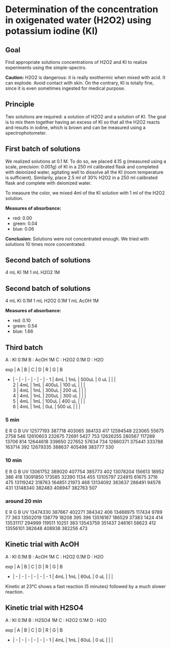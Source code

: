 # Determination of the concentration in oxigenated water (H2O2) using potassium iodine (KI)

## Goal
Find appropriate solutions concentrations of H2O2 and KI to realize experiments using the simple-spectro.

__Caution:__ H2O2 is dangerous: it is really exothermic when mixed with acid. It can explode. Avoid contact with skin. On the contrary, KI is totally fine, since it is even sometimes ingested for medical purpose.

## Principle
Two solutions are required: a solution of H2O2 and a solution of KI. The goal is to mix them together having an excess of KI so that all the H2O2 reacts and results in iodine, which is brown and can be measured using a spectrophotometer.

## First batch of solutions
We realized solutions at 0.1 M. To do so, we placed 4.15 g (measured using a scale, precision: 0.001g) of KI in a 250 ml calibrated flask and completed with deionized water, agitating well to dissolve all the KI (room temperature is sufficient). Similarily, place 2.5 ml of 30% H2O2 in a 250 ml calibrated flask and complete with deionized water.

To measure the color, we mixed 4ml of the KI solution with 1 ml of the H2O2 solution.

__Measures of absorbance:__

- red: 0.00
- green: 0.04
- blue: 0.06

__Conclusion:__ Solutions were not concentrated enough. We tried with solutions 10 times more concentrated.

## Second batch of solutions

4 mL KI 1M
1 mL H2O2 1M


## Second batch of solutions

4 mL KI 0.1M
1 mL H2O2 0.1M
1 mL AcOH 1M

__Measures of absorbance:__

- red: 0.10
- green: 0.54
- blue: 1.66

## Third batch

A : KI 0.1M
B : AcOH 1M
C : H2O2 0.1M
D : H2O

 exp | A | B | C | D | R | G | B
  - | - | - | - | - | - | - 
1 | 4mL | 1mL | 500uL | 0 uL |  |  |  
2 | 4mL | 1mL | 400uL | 100 uL |  |  |  
3 | 4mL | 1mL | 300uL | 200 uL |  |  |  
4 | 4mL | 1mL | 200uL | 300 uL |  |  |  
5 | 4mL | 1mL | 100uL | 400 uL |  |  |  
6 | 4mL | 1mL | 0uL | 500 uL |  |  |  


### 5 min

E R G B UV 
12577193 387718 403065 384133 417 
12594548 223065 55675 2758 546 
12610603 232675 72691 5427 753 
12626255 280567 117289 13706 814 
12644618 339650 227652 57634 734 
12660371 375441 333788 163714 392 
12679335 388637 405498 383777 530 

### 10 min

E R G B UV 
13061752 389020 407754 385773 402 
13078204 156613 18952 386 418 
13091850 173585 32390 1134 455 
13105797 224915 61675 3716 475 
13119242 318763 164851 21973 468 
13134092 363637 286491 94578 431 
13148340 382483 408947 382763 507 


### around 20 min

E R G B UV 
13474330 387667 402271 384342 406 
13488975 117434 9789 77 363 
13502019 138779 18208 395 396 
13516167 186529 37383 1424 414 
13531117 294999 119511 10251 383 
13543759 351437 246161 58623 412 
13556101 382648 408938 382256 473 


## Kinetic trial with AcOH

A : KI 0.1M
B : AcOH 1M
C : H2O2 0.1M
D : H2O

 exp | A | B | C | D | R | G | B
  - | - | - | - | - | - | - 
1 | 4mL | 1mL | 60uL | 0 uL |  |  |  

Kinetic at 23°C shows a fast reaction (5 minutes) followed by a much slower reaction.

## Kinetic trial with H2SO4

A : KI 0.1M
B : H2SO4 1M
C : H2O2 0.1M
D : H2O

 exp | A | B | C | D | R | G | B
  - | - | - | - | - | - | - 
1 | 4mL | 1mL | 60uL | 0 uL |  |  |  

